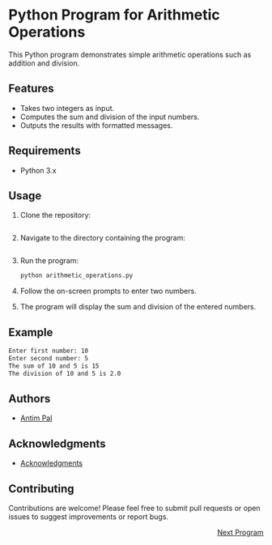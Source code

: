 # Python Program for Arithmetic Operations

This Python program demonstrates simple arithmetic operations such as addition and division.

## Features

- Takes two integers as input.
- Computes the sum and division of the input numbers.
- Outputs the results with formatted messages.

## Requirements

- Python 3.x

## Usage

1. Clone the repository:
   ```bash

   ```

2. Navigate to the directory containing the program:
   ```bash

   ```

3. Run the program:
   ```bash
   python arithmetic_operations.py
   ```

4. Follow the on-screen prompts to enter two numbers.

5. The program will display the sum and division of the entered numbers.

## Example

```bash
Enter first number: 10
Enter second number: 5
The sum of 10 and 5 is 15
The division of 10 and 5 is 2.0
```



## Authors

- [Antim Pal](https://github.com/iamAntimPal)

## Acknowledgments

- [Acknowledgments](acknowledgments.md)

## Contributing

Contributions are welcome! Please feel free to submit pull requests or open issues to suggest improvements or report bugs.


<p align="right">
<a href="../Program 3/readme.md">Next Program</a>
</p>